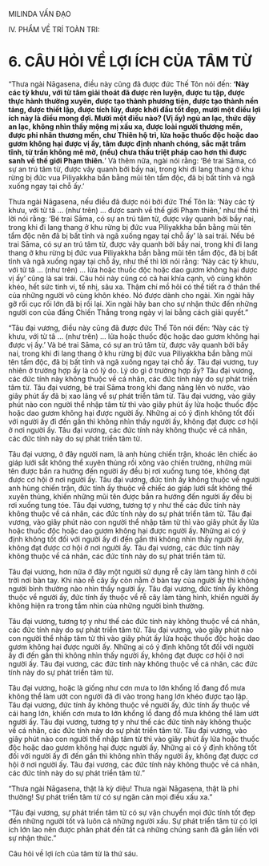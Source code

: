 MILINDA VẤN ĐẠO

IV. PHẨM VỀ TRÍ TOÀN TRI:

# 6. CÂU HỎI VỀ LỢI ÍCH CỦA TÂM TỪ

“Thưa ngài Nāgasena, điều này cũng đã được đức Thế Tôn nói đến: **‘Này các tỳ khưu, với từ tâm giải thoát đã được rèn luyện, được tu tập, được thực hành thường xuyên, được tạo thành phương tiện, được tạo thành nền tảng, được thiết lập, được tích lũy, được khởi đầu tốt đẹp, mười một điều lợi ích này là điều mong đợi. Mười một điều nào? (Vị ấy) ngủ an lạc, thức dậy an lạc, không nhìn thấy mộng mị xấu xa, được loài người thương mến, được phi nhân thương mến, chư Thiên hộ trì, lửa hoặc thuốc độc hoặc dao gươm không hại được vị ấy, tâm được định nhanh chóng, sắc mặt trầm tĩnh, từ trần không mê mờ, (nếu) chưa thấu triệt pháp cao hơn thì được sanh về thế giới Phạm thiên.**’ Và thêm nữa, ngài nói rằng: ‘Bé trai Sāma, có sự an trú tâm từ, được vây quanh bởi bầy nai, trong khi đi lang thang ở khu rừng bị đức vua Piliyakkha bắn bằng mũi tên tẩm độc, đã bị bất tỉnh và ngã xuống ngay tại chỗ ấy.’

Thưa ngài Nāgasena, nếu điều đã được nói bởi đức Thế Tôn là: ‘Này các tỳ khưu, với từ tâ … (như trên) … được sanh về thế giới Phạm thiên,’ như thế thì lời nói rằng: ‘Bé trai Sāma, có sự an trú tâm từ, được vây quanh bởi bầy nai, trong khi đi lang thang ở khu rừng bị đức vua Piliyakkha bắn bằng mũi tên tẩm độc nên đã bị bất tỉnh và ngã xuống ngay tại chỗ ấy’ là sai trái. Nếu bé trai Sāma, có sự an trú tâm từ, được vây quanh bởi bầy nai, trong khi đi lang thang ở khu rừng bị đức vua Piliyakkha bắn bằng mũi tên tẩm độc, đã bị bất tỉnh và ngã xuống ngay tại chỗ ấy, như thế thì lời nói rằng: ‘Này các tỳ khưu, với từ tâ … (như trên) … lửa hoặc thuốc độc hoặc dao gươm không hại được vị ấy’ cũng là sai trái. Câu hỏi này cũng có cả hai khía cạnh, vô cùng khôn khéo, hết sức tinh vi, tế nhị, sâu xa. Thậm chí mồ hôi có thể tiết ra ở thân thể của những người vô cùng khôn khéo. Nó được dành cho ngài. Xin ngài hãy gỡ rối cục rối lớn đã bị rối lại. Xin ngài hãy ban cho sự nhận thức đến những người con của đấng Chiến Thắng trong ngày vị lai bằng cách giải quyết.”

“Tâu đại vương, điều này cũng đã được đức Thế Tôn nói đến: ‘Này các tỳ khưu, với từ tâ … (như trên) … lửa hoặc thuốc độc hoặc dao gươm không hại được vị ấy.’ Và bé trai Sāma, có sự an trú tâm từ, được vây quanh bởi bầy nai, trong khi đi lang thang ở khu rừng bị đức vua Piliyakkha bắn bằng mũi tên tẩm độc, đã bị bất tỉnh và ngã xuống ngay tại chỗ ấy. Tâu đại vương, tuy nhiên ở trường hợp ấy là có lý do. Lý do gì ở trường hợp ấy? Tâu đại vương, các đức tính này không thuộc về cá nhân, các đức tính này do sự phát triển tâm từ. Tâu đại vương, bé trai Sāma trong khi đang nâng lên vò nước, vào giây phút ấy đã bị xao lãng về sự phát triển tâm từ. Tâu đại vương, vào giây phút nào con người thể nhập tâm từ thì vào giây phút ấy lửa hoặc thuốc độc hoặc dao gươm không hại được người ấy. Những ai có ý định không tốt đối với người ấy đi đến gần thì không nhìn thấy người ấy, không đạt được cơ hội ở nơi người ấy. Tâu đại vương, các đức tính này không thuộc về cá nhân, các đức tính này do sự phát triển tâm từ.

Tâu đại vương, ở đây người nam, là anh hùng chiến trận, khoác lên chiếc áo giáp lưới sắt không thể xuyên thủng rồi xông vào chiến trường, những mũi tên được bắn ra hướng đến người ấy đều bị rơi xuống tung tóe, không đạt được cơ hội ở nơi người ấy. Tâu đại vương, đức tính ấy không thuộc về người anh hùng chiến trận, đức tính ấy thuộc về chiếc áo giáp lưới sắt không thể xuyên thủng, khiến những mũi tên được bắn ra hướng đến người ấy đều bị rơi xuống tung tóe. Tâu đại vương, tương tợ y như thế các đức tính này không thuộc về cá nhân, các đức tính này do sự phát triển tâm từ. Tâu đại vương, vào giây phút nào con người thể nhập tâm từ thì vào giây phút ấy lửa hoặc thuốc độc hoặc dao gươm không hại được người ấy. Những ai có ý định không tốt đối với người ấy đi đến gần thì không nhìn thấy người ấy, không đạt được cơ hội ở nơi người ấy. Tâu đại vương, các đức tính này không thuộc về cá nhân, các đức tính này do sự phát triển tâm từ.

Tâu đại vương, hơn nữa ở đây một người sử dụng rễ cây làm tàng hình ở cõi trời nơi bàn tay. Khi nào rễ cây ấy còn nằm ở bàn tay của người ấy thì không người bình thường nào nhìn thấy người ấy. Tâu đại vương, đức tính ấy không thuộc về người ấy, đức tính ấy thuộc về rễ cây làm tàng hình, khiến người ấy không hiện ra trong tầm nhìn của những người bình thường.

Tâu đại vương, tương tợ y như thế các đức tính này không thuộc về cá nhân, các đức tính này do sự phát triển tâm từ. Tâu đại vương, vào giây phút nào con người thể nhập tâm từ thì vào giây phút ấy lửa hoặc thuốc độc hoặc dao gươm không hại được người ấy. Những ai có ý định không tốt đối với người ấy đi đến gần thì không nhìn thấy người ấy, không đạt được cơ hội ở nơi người ấy. Tâu đại vương, các đức tính này không thuộc về cá nhân, các đức tính này do sự phát triển tâm từ.

Tâu đại vương, hoặc là giống như cơn mưa to lớn khổng lồ đang đổ mưa không thể làm ướt con người đã đi vào trong hang lớn khéo được tạo lập. Tâu đại vương, đức tính ấy không thuộc về người ấy, đức tính ấy thuộc về cái hang lớn, khiến cơn mưa to lớn khổng lồ đang đổ mưa không thể làm ướt người ấy. Tâu đại vương, tương tợ y như thế các đức tính này không thuộc về cá nhân, các đức tính này do sự phát triển tâm từ. Tâu đại vương, vào giây phút nào con người thể nhập tâm từ thì vào giây phút ấy lửa hoặc thuốc độc hoặc dao gươm không hại được người ấy. Những ai có ý định không tốt đối với người ấy đi đến gần thì không nhìn thấy người ấy, không đạt được cơ hội ở nơi người ấy. Tâu đại vương, các đức tính này không thuộc về cá nhân, các đức tính này do sự phát triển tâm từ.”

“Thưa ngài Nāgasena, thật là kỳ diệu! Thưa ngài Nāgasena, thật là phi thường! Sự phát triển tâm từ có sự ngăn cản mọi điều xấu xa.”

“Tâu đại vương, sự phát triển tâm từ có sự vận chuyển mọi đức tính tốt đẹp đến những người tốt và luôn cả những người xấu. Sự phát triển tâm từ có lợi ích lớn lao nên được phân phát đến tất cả những chúng sanh đã gắn liền với sự nhận thức.”

Câu hỏi về lợi ích của tâm từ là thứ sáu.
